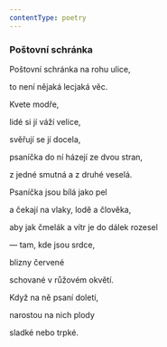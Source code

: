 ```yaml
---
contentType: poetry
---
```


<section>

### Poštovní schránka

Poštovní schránka na rohu ulice,

to není nějaká lecjaká věc.

Kvete modře,

lidé si jí váží velice,

svěřují se jí docela,

psaníčka do ní házejí ze dvou stran,

z jedné smutná a z druhé veselá.

Psaníčka jsou bílá jako pel

a čekají na vlaky, lodě a člověka,

aby jak čmelák a vítr je do dálek rozesel

— tam, kde jsou srdce,

blizny červené

schované v růžovém okvětí.

Když na ně psaní doletí,

narostou na nich plody

sladké nebo trpké.

</section>
